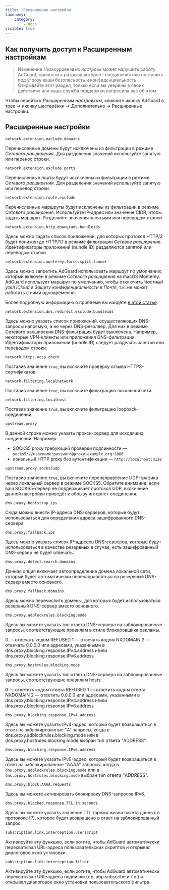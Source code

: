 ```yaml
---
title: 'Расширенные настройки'
taxonomy:
    category:
        - docs
visible: true
---
```


## Как получить доступ к Расширенным настройкам

> Изменение *Низкоуровневых настроек* может нарушить работу AdGuard, привести к разрыву интернет-соединения или поставить под угрозу ваши безопасность и конфиденциальность. Открывайте этот раздел, только если вы уверены в своих действиях или наша служба поддержки попросила вас об этом. 

Чтобы перейти к *Расширенным настройкам*, кликните иконку AdGuard в трее → иконку шестерёнки → Дополнительно → Расширенные настройки.

## Расширенные настройки

`network.extension.exclude.domains` 

Перечисленные домены будут исключены из фильтрации в режиме *Сетевого расширения*. Для разделения значений используйте запятую или перенос строки. 

`network.extension.exclude.ports`

Перечисленные порты будут исключены из фильтрации в режиме *Сетевого расширения*. Для разделения значений используйте запятую или перевод строки.

`network.extension.route.exclude` 

Перечисленные маршруты будут исключены из фильтрации в режиме *Сетевого расширения*. Используйте IP-адрес или значение CIDR, чтобы задать маршрут.
Разделяйте значения запятыми или переводом строки. 

`network.extension.http.downgrade.bundleids`

Здесь можно задать список приложений, для которых протокол HTTP/2 будет понижен до HTTP/1.1 в режиме фильтрации *Сетевое расширение*. Идентификаторы приложений (bundle ID) разделяются запятой или переводом строки.

`network.extension.monterey.force.split.tunnel` 

Здесь можно запретить AdGuard использовать маршрут по умолчанию, который включён в режиме *Сетевого расширения* на macOS Monterey. AdGuard использует маршрут по умолчанию, чтобы отключить *Частный узел iCloud* и *Защиту конфиденциальности в Почте*, т.к. не может работать с ними одновременно. 

Более подробную информацию о проблеме вы найдёте [в этой статье](https://kb.adguard.com/ru/macos/solving-problems/icloud-private-relay). 

`network.extension.dns.redirect.exclude.bundleids` 

Здесь можно указать список приложений, осуществляющих DNS-запросы напрямую, а не через DNS-резолвер. Для них в режиме Сетевого расширения DNS-фильтрация будет выключена. Например, некоторые VPN-клиенты или приложения DNS-фильтрации.  Идентификаторы приложений (bundle ID) следует разделять запятой или переводом строки.

`network.https.ocsp.check` 

Поставив значение `true`, вы включите проверку отзыва HTTPS-сертификатов.

`network.filtering.localnetwork` 

Поставив значение `true`, вы включите фильтрацию локальной сети. 

`network.filtering.localhost` 

Поставив значение `true`, вы включите фильтрацию loopback-соединений. 

`upstream.proxy` 

В данной строке можно указать прокси-сервер для исходящих соединений. Например:

* SOCKS5 proxy требующий проверки подлинности — `socks5://username:password@proxy.example.org:1080`
* локальный HTTP proxy без аутентификации — `http://localhost:3128`

`upstream.proxy.socks5udp` 

Поставив значение `true`, вы включите перенаправление UDP-трафика через локальный сервер в режиме SOCKS5. Обратите внимание: если ваш SOCKS5-сервер не поддерживает протокол UDP, включение данной настройки приведёт к обрыву интернет-соединения.

`dns.proxy.bootstrap.ips`

Сюда можно внести IP-адреса DNS-серверов, которые будут использоваться для определения адреса зашифрованного DNS-сервера.

`dns.proxy.fallback.ips`

Здесь можно указать список IP-адресов DNS-серверов, которые будут использоваться в качестве резервных в случае, есть зашифрованный DNS-сервер не будет отвечать. 

`dns.proxy.detect.search.domains`

Данная опция включает автоопределение домена локальной сети, который будет автоматически перенаправляться на резервный DNS-сервер вместо основного.  

`dns.proxy.fallback.domains`

Здесь можно перечислить домены, для которых будет использоваться резервный DNS-сервер вместо основного. 

`dns.proxy.adblockrules.blocking.mode`

Здесь вы можете указать тип ответа DNS-сервера на заблокированные запросы, соответствующие правилам в стиле блокировщика рекламы. 

0 — отвечать кодом REFUSED
1 — отвечать кодом NXDOMAIN
2 — отвечать 0.0.0.0 или адресами, указанными в dns.proxy.blocking.response.IPv4.address и/или dns.proxy.blocking.response.IPv6.address

`dns.proxy.hostrules.blocking.mode`

Здесь вы можете указать тип ответа DNS-сервера на заблокированные запросы, соответствующие правилам hosts:

0 — ответить кодом ответа REFUSED
1 — ответить кодом ответа NXDOMAIN
2 — ответить 0.0.0.0 или адресами, указанными в dns.proxy.blocking.response.IPv4.address и/или dns.proxy.blocking.response.IPv6.address

`dns.proxy.blocking.response.IPv4.address`

Здесь вы можете указать IPv4-адрес, который будет возвращаться в ответ на заблокированные "A" запросы, когда в dns.proxy.adblockrules.blocking.mode или в dns.proxy.hostrules.blocking.mode выбран тип ответа "ADDRESS".

`dns.proxy.blocking.response.IPv6.address`

Здесь вы можете указать IPv6-адрес, который будет возвращаться в ответ на заблокированные "AAAA" запросы, когда в `dns.proxy.adblockrules.blocking.mode` или в `dns.proxy.hostrules.blocking.mode` выбран тип ответа "ADDRESS".

`dns.proxy.block.AAAA.requests`

Здесь вы можете активировать блокировку DNS-запросов IPv6.

`dns.proxy.blocked.response.TTL.in.seconds`

Здесь вы можете указать значение TTL (время жизни пакета данных в протоколе IP), которое будет возвращено в ответ на заблокированный запрос.  

`subscription.link.interception.userscript`

Активируйте эту функцию, если хотите, чтобы AdGuard автоматически перехватывал URL-адреса пользовательских скриптов и открывал диалоговое окно установки.

`subscription.link.interception.filter`

Активируйте эту функцию, если хотите, чтобы AdGuard автоматически перехватывал URL-адреса подписки (т.е. abp:subscribe и т.п.) и открывал диалоговое окно установки пользовательского фильтра.
